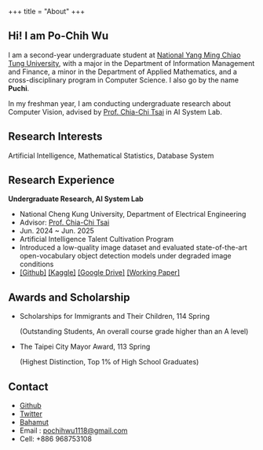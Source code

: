 +++
title = "About"
+++

## Hi! I am Po-Chih Wu

I am a second-year undergraduate student at [National Yang Ming Chiao Tung University](https://www.nycu.edu.tw/nycu/ch/), with a major in the Department of Information Management and Finance, a minor in the Department of Applied Mathematics, and a cross-disciplinary program in Computer Science. I also go by the name  **Puchi**.

In my freshman year, I am conducting undergraduate research about Computer Vision, advised by [Prof. Chia-Chi Tsai](https://www.ee.ncku.edu.tw/teacher/index2.php?teacher_id=170) in AI System Lab.

## Research Interests
Artificial Intelligence, Mathematical Statistics, Database System

## Research Experience

**Undergraduate Research, AI System Lab**
- National Cheng Kung University, Department of Electrical Engineering
- Advisor: [Prof. Chia-Chi Tsai](https://www.ee.ncku.edu.tw/teacher/index2.php?teacher_id=170)
- Jun. 2024 ~ Jun. 2025
- Artificial Intelligence Talent Cultivation Program
- Introduced a low-quality image dataset and evaluated state-of-the-art open-vocabulary object detection models under degraded image conditions
- [[Github]](https://github.com/pochih-code/Low-quality-image-dataset) [[Kaggle]](https://www.kaggle.com/datasets/pochihwu/low-quality-image-dataset) [[Google Drive]](https://drive.google.com/file/d/1-w432b79T6Tj_bhkrFal_fVVLC4eE79t) [[Working Paper]](https://github.com/pochih-code/pochih-code.github.io/blob/main/data/LQimgae_WorkingPaper.pdf)

## Awards and Scholarship

- Scholarships for Immigrants and Their Children, 114 Spring

  (Outstanding Students, An overall course grade higher than an A level)

- The Taipei City Mayor Award, 113 Spring

  (Highest Distinction, Top 1% of High School Graduates)

## Contact
- [Github](https://github.com/pochih-code)
- [Twitter](https://x.com/puchi1118)
- [Bahamut](https://home.gamer.com.tw/profile/index.php?&owner=wood1118nthu)
- Email : pochihwu1118@gmail.com
- Cell: +886 968753108
